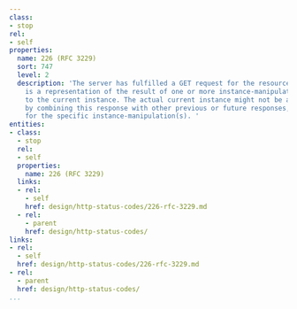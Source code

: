 ```yaml
---
class:
- stop
rel:
- self
properties:
  name: 226 (RFC 3229)
  sort: 747
  level: 2
  description: 'The server has fulfilled a GET request for the resource, and the response
    is a representation of the result of one or more instance-manipulations applied
    to the current instance. The actual current instance might not be available except
    by combining this response with other previous or future responses, as appropriate
    for the specific instance-manipulation(s). '
entities:
- class:
  - stop
  rel:
  - self
  properties:
    name: 226 (RFC 3229)
  links:
  - rel:
    - self
    href: design/http-status-codes/226-rfc-3229.md
  - rel:
    - parent
    href: design/http-status-codes/
links:
- rel:
  - self
  href: design/http-status-codes/226-rfc-3229.md
- rel:
  - parent
  href: design/http-status-codes/
...
```

